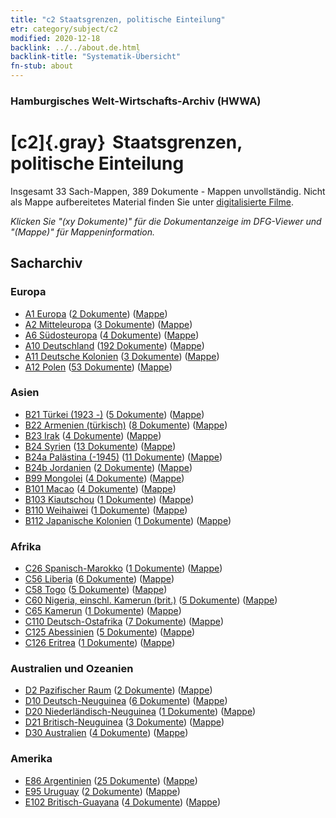 ```yaml
---
title: "c2 Staatsgrenzen, politische Einteilung"
etr: category/subject/c2
modified: 2020-12-18
backlink: ../../about.de.html
backlink-title: "Systematik-Übersicht"
fn-stub: about
---
```


### Hamburgisches Welt-Wirtschafts-Archiv (HWWA)
# [c2]{.gray}&#8201; Staatsgrenzen, politische Einteilung&#160; 




Insgesamt 33 Sach-Mappen, 389 Dokumente - Mappen unvollständig.
Nicht als Mappe aufbereitetes Material finden Sie unter [digitalisierte Filme](/film/h1_sh).

_Klicken Sie "(xy Dokumente)" für die Dokumentanzeige im DFG-Viewer und "(Mappe)" für Mappeninformation._

## Sacharchiv




### Europa

- [A1 Europa](../../../geo/about.de.html#A1) (<a href="https://dfg-viewer.de/show/?tx_dlf[id]=https://pm20.zbw.eu/mets/sh/1408xx/140892/1442xx/144202/public.mets.de.xml" target="_blank">2 Dokumente</a>) ([Mappe](http://purl.org/pressemappe20/folder/sh/140892,144202))
- [A2 Mitteleuropa](../../../geo/about.de.html#A2) (<a href="https://dfg-viewer.de/show/?tx_dlf[id]=https://pm20.zbw.eu/mets/sh/1408xx/140895/1442xx/144202/public.mets.de.xml" target="_blank">3 Dokumente</a>) ([Mappe](http://purl.org/pressemappe20/folder/sh/140895,144202))
- [A6 Südosteuropa](../../../geo/about.de.html#A6) (<a href="https://dfg-viewer.de/show/?tx_dlf[id]=https://pm20.zbw.eu/mets/sh/1409xx/140900/1442xx/144202/public.mets.de.xml" target="_blank">4 Dokumente</a>) ([Mappe](http://purl.org/pressemappe20/folder/sh/140900,144202))
- [A10 Deutschland](../../../geo/about.de.html#A10) (<a href="https://dfg-viewer.de/show/?tx_dlf[id]=https://pm20.zbw.eu/mets/sh/1261xx/126128/1442xx/144202/public.mets.de.xml" target="_blank">192 Dokumente</a>) ([Mappe](http://purl.org/pressemappe20/folder/sh/126128,144202))
- [A11 Deutsche Kolonien](../../../geo/about.de.html#A11) (<a href="https://dfg-viewer.de/show/?tx_dlf[id]=https://pm20.zbw.eu/mets/sh/1409xx/140960/1442xx/144202/public.mets.de.xml" target="_blank">3 Dokumente</a>) ([Mappe](http://purl.org/pressemappe20/folder/sh/140960,144202))
- [A12 Polen](../../../geo/about.de.html#A12) (<a href="https://dfg-viewer.de/show/?tx_dlf[id]=https://pm20.zbw.eu/mets/sh/1409xx/140962/1442xx/144202/public.mets.de.xml" target="_blank">53 Dokumente</a>) ([Mappe](http://purl.org/pressemappe20/folder/sh/140962,144202))

### Asien

- [B21 Türkei (1923 -)](../../../geo/about.de.html#B21) (<a href="https://dfg-viewer.de/show/?tx_dlf[id]=https://pm20.zbw.eu/mets/sh/1411xx/141111/1442xx/144202/public.mets.de.xml" target="_blank">5 Dokumente</a>) ([Mappe](http://purl.org/pressemappe20/folder/sh/141111,144202))
- [B22 Armenien (türkisch)](../../../geo/about.de.html#B22) (<a href="https://dfg-viewer.de/show/?tx_dlf[id]=https://pm20.zbw.eu/mets/sh/1411xx/141112/1442xx/144202/public.mets.de.xml" target="_blank">8 Dokumente</a>) ([Mappe](http://purl.org/pressemappe20/folder/sh/141112,144202))
- [B23 Irak](../../../geo/about.de.html#B23) (<a href="https://dfg-viewer.de/show/?tx_dlf[id]=https://pm20.zbw.eu/mets/sh/1411xx/141113/1442xx/144202/public.mets.de.xml" target="_blank">4 Dokumente</a>) ([Mappe](http://purl.org/pressemappe20/folder/sh/141113,144202))
- [B24 Syrien](../../../geo/about.de.html#B24) (<a href="https://dfg-viewer.de/show/?tx_dlf[id]=https://pm20.zbw.eu/mets/sh/1411xx/141114/1442xx/144202/public.mets.de.xml" target="_blank">13 Dokumente</a>) ([Mappe](http://purl.org/pressemappe20/folder/sh/141114,144202))
- [B24a Palästina (-1945)](../../../geo/about.de.html#B24a) (<a href="https://dfg-viewer.de/show/?tx_dlf[id]=https://pm20.zbw.eu/mets/sh/1411xx/141115/1442xx/144202/public.mets.de.xml" target="_blank">11 Dokumente</a>) ([Mappe](http://purl.org/pressemappe20/folder/sh/141115,144202))
- [B24b Jordanien](../../../geo/about.de.html#B24b) (<a href="https://dfg-viewer.de/show/?tx_dlf[id]=https://pm20.zbw.eu/mets/sh/1411xx/141116/1442xx/144202/public.mets.de.xml" target="_blank">2 Dokumente</a>) ([Mappe](http://purl.org/pressemappe20/folder/sh/141116,144202))
- [B99 Mongolei](../../../geo/about.de.html#B99) (<a href="https://dfg-viewer.de/show/?tx_dlf[id]=https://pm20.zbw.eu/mets/sh/1412xx/141261/1442xx/144202/public.mets.de.xml" target="_blank">4 Dokumente</a>) ([Mappe](http://purl.org/pressemappe20/folder/sh/141261,144202))
- [B101 Macao](../../../geo/about.de.html#B101) (<a href="https://dfg-viewer.de/show/?tx_dlf[id]=https://pm20.zbw.eu/mets/sh/1412xx/141267/1442xx/144202/public.mets.de.xml" target="_blank">4 Dokumente</a>) ([Mappe](http://purl.org/pressemappe20/folder/sh/141267,144202))
- [B103 Kiautschou](../../../geo/about.de.html#B103) (<a href="https://dfg-viewer.de/show/?tx_dlf[id]=https://pm20.zbw.eu/mets/sh/1261xx/126163/1442xx/144202/public.mets.de.xml" target="_blank">1 Dokumente</a>) ([Mappe](http://purl.org/pressemappe20/folder/sh/126163,144202))
- [B110 Weihaiwei](../../../geo/about.de.html#B110) (<a href="https://dfg-viewer.de/show/?tx_dlf[id]=https://pm20.zbw.eu/mets/sh/1412xx/141271/1442xx/144202/public.mets.de.xml" target="_blank">1 Dokumente</a>) ([Mappe](http://purl.org/pressemappe20/folder/sh/141271,144202))
- [B112 Japanische Kolonien](../../../geo/about.de.html#B112) (<a href="https://dfg-viewer.de/show/?tx_dlf[id]=https://pm20.zbw.eu/mets/sh/1412xx/141273/1442xx/144202/public.mets.de.xml" target="_blank">1 Dokumente</a>) ([Mappe](http://purl.org/pressemappe20/folder/sh/141273,144202))

### Afrika

- [C26 Spanisch-Marokko](../../../geo/about.de.html#C26) (<a href="https://dfg-viewer.de/show/?tx_dlf[id]=https://pm20.zbw.eu/mets/sh/1413xx/141359/1442xx/144202/public.mets.de.xml" target="_blank">1 Dokumente</a>) ([Mappe](http://purl.org/pressemappe20/folder/sh/141359,144202))
- [C56 Liberia](../../../geo/about.de.html#C56) (<a href="https://dfg-viewer.de/show/?tx_dlf[id]=https://pm20.zbw.eu/mets/sh/1414xx/141405/1442xx/144202/public.mets.de.xml" target="_blank">6 Dokumente</a>) ([Mappe](http://purl.org/pressemappe20/folder/sh/141405,144202))
- [C58 Togo](../../../geo/about.de.html#C58) (<a href="https://dfg-viewer.de/show/?tx_dlf[id]=https://pm20.zbw.eu/mets/sh/1414xx/141408/1442xx/144202/public.mets.de.xml" target="_blank">5 Dokumente</a>) ([Mappe](http://purl.org/pressemappe20/folder/sh/141408,144202))
- [C60 Nigeria, einschl. Kamerun (brit.)](../../../geo/about.de.html#C60) (<a href="https://dfg-viewer.de/show/?tx_dlf[id]=https://pm20.zbw.eu/mets/sh/1414xx/141409/1442xx/144202/public.mets.de.xml" target="_blank">5 Dokumente</a>) ([Mappe](http://purl.org/pressemappe20/folder/sh/141409,144202))
- [C65 Kamerun](../../../geo/about.de.html#C65) (<a href="https://dfg-viewer.de/show/?tx_dlf[id]=https://pm20.zbw.eu/mets/sh/1414xx/141410/1442xx/144202/public.mets.de.xml" target="_blank">1 Dokumente</a>) ([Mappe](http://purl.org/pressemappe20/folder/sh/141410,144202))
- [C110 Deutsch-Ostafrika](../../../geo/about.de.html#C110) (<a href="https://dfg-viewer.de/show/?tx_dlf[id]=https://pm20.zbw.eu/mets/sh/1414xx/141471/1442xx/144202/public.mets.de.xml" target="_blank">7 Dokumente</a>) ([Mappe](http://purl.org/pressemappe20/folder/sh/141471,144202))
- [C125 Abessinien](../../../geo/about.de.html#C125) (<a href="https://dfg-viewer.de/show/?tx_dlf[id]=https://pm20.zbw.eu/mets/sh/1414xx/141482/1442xx/144202/public.mets.de.xml" target="_blank">5 Dokumente</a>) ([Mappe](http://purl.org/pressemappe20/folder/sh/141482,144202))
- [C126 Eritrea](../../../geo/about.de.html#C126) (<a href="https://dfg-viewer.de/show/?tx_dlf[id]=https://pm20.zbw.eu/mets/sh/1414xx/141483/1442xx/144202/public.mets.de.xml" target="_blank">1 Dokumente</a>) ([Mappe](http://purl.org/pressemappe20/folder/sh/141483,144202))

### Australien und Ozeanien

- [D2 Pazifischer Raum](../../../geo/about.de.html#D2) (<a href="https://dfg-viewer.de/show/?tx_dlf[id]=https://pm20.zbw.eu/mets/sh/1415xx/141593/1442xx/144202/public.mets.de.xml" target="_blank">2 Dokumente</a>) ([Mappe](http://purl.org/pressemappe20/folder/sh/141593,144202))
- [D10 Deutsch-Neuguinea](../../../geo/about.de.html#D10) (<a href="https://dfg-viewer.de/show/?tx_dlf[id]=https://pm20.zbw.eu/mets/sh/1416xx/141601/1442xx/144202/public.mets.de.xml" target="_blank">6 Dokumente</a>) ([Mappe](http://purl.org/pressemappe20/folder/sh/141601,144202))
- [D20 Niederländisch-Neuguinea](../../../geo/about.de.html#D20) (<a href="https://dfg-viewer.de/show/?tx_dlf[id]=https://pm20.zbw.eu/mets/sh/1416xx/141619/1442xx/144202/public.mets.de.xml" target="_blank">1 Dokumente</a>) ([Mappe](http://purl.org/pressemappe20/folder/sh/141619,144202))
- [D21 Britisch-Neuguinea](../../../geo/about.de.html#D21) (<a href="https://dfg-viewer.de/show/?tx_dlf[id]=https://pm20.zbw.eu/mets/sh/1416xx/141620/1442xx/144202/public.mets.de.xml" target="_blank">3 Dokumente</a>) ([Mappe](http://purl.org/pressemappe20/folder/sh/141620,144202))
- [D30 Australien](../../../geo/about.de.html#D30) (<a href="https://dfg-viewer.de/show/?tx_dlf[id]=https://pm20.zbw.eu/mets/sh/1416xx/141621/1442xx/144202/public.mets.de.xml" target="_blank">4 Dokumente</a>) ([Mappe](http://purl.org/pressemappe20/folder/sh/141621,144202))

### Amerika

- [E86 Argentinien](../../../geo/about.de.html#E86) (<a href="https://dfg-viewer.de/show/?tx_dlf[id]=https://pm20.zbw.eu/mets/sh/1416xx/141692/1442xx/144202/public.mets.de.xml" target="_blank">25 Dokumente</a>) ([Mappe](http://purl.org/pressemappe20/folder/sh/141692,144202))
- [E95 Uruguay](../../../geo/about.de.html#E95) (<a href="https://dfg-viewer.de/show/?tx_dlf[id]=https://pm20.zbw.eu/mets/sh/1416xx/141695/1442xx/144202/public.mets.de.xml" target="_blank">2 Dokumente</a>) ([Mappe](http://purl.org/pressemappe20/folder/sh/141695,144202))
- [E102 Britisch-Guayana](../../../geo/about.de.html#E102) (<a href="https://dfg-viewer.de/show/?tx_dlf[id]=https://pm20.zbw.eu/mets/sh/1417xx/141700/1442xx/144202/public.mets.de.xml" target="_blank">4 Dokumente</a>) ([Mappe](http://purl.org/pressemappe20/folder/sh/141700,144202))


